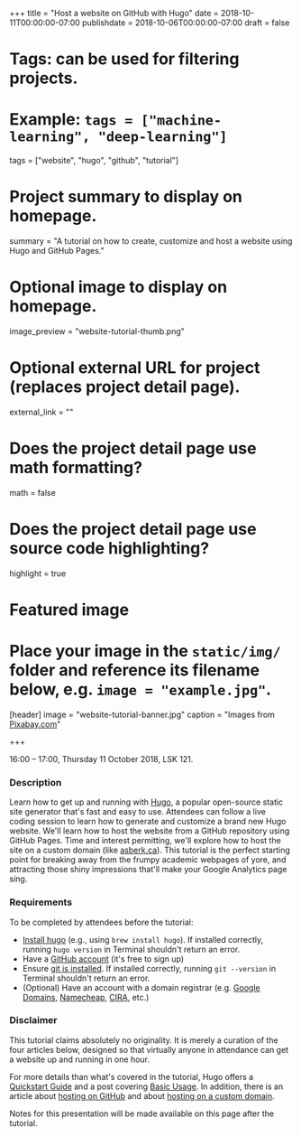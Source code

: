 +++
title = "Host a website on GitHub with Hugo"
date = 2018-10-11T00:00:00-07:00
publishdate = 2018-10-06T00:00:00-07:00
draft = false

# Tags: can be used for filtering projects.
# Example: `tags = ["machine-learning", "deep-learning"]`
tags = ["website", "hugo", "github", "tutorial"]

# Project summary to display on homepage.
summary = "A tutorial on how to create, customize and host a website using Hugo and GitHub Pages."

# Optional image to display on homepage.
image_preview = "website-tutorial-thumb.png"

# Optional external URL for project (replaces project detail page).
external_link = ""

# Does the project detail page use math formatting?
math = false

# Does the project detail page use source code highlighting?
highlight = true

# Featured image
# Place your image in the `static/img/` folder and reference its filename below, e.g. `image = "example.jpg"`.
[header]
image = "website-tutorial-banner.jpg"
caption = "Images from [Pixabay.com](https://pixabay.com/)"

+++

16:00 &ndash; 17:00, Thursday 11 October 2018, LSK 121.

### Description

Learn how to get up and running with [Hugo](https://gohugo.io/), a popular
open-source static site generator that's fast and easy to use. Attendees can
follow a live coding session to learn how to generate and customize a brand new
Hugo website. We'll learn how to host the website from a GitHub repository using
GitHub Pages. Time and interest permitting, we'll explore how to host the site
on a custom domain (like [asberk.ca](http://asberk.ca)). This tutorial is the
perfect starting point for breaking away from the frumpy academic webpages of
yore, and attracting those shiny impressions that'll make your Google Analytics
page sing.

### Requirements

To be completed by attendees before the tutorial:

* [Install hugo](https://gohugo.io/getting-started/installing/) (e.g., using
  `brew install hugo`). If installed correctly, running `hugo version` in
  Terminal shouldn't return an error.
* Have a [GitHub account](https://github.com/) (it's free to sign up)
* Ensure [git is installed](https://git-scm.com/downloads). If installed
  correctly, running `git --version` in Terminal shouldn't return an error.
* (Optional) Have an account with a domain registrar (e.g. [Google
  Domains](https://domains.google/), [Namecheap](https://www.namecheap.com/),
  [CIRA](https://cira.ca/), etc.)



### Disclaimer

This tutorial claims absolutely no originality. It is merely a curation of the
four articles below, designed so that virtually anyone in attendance can get a
website up and running in one hour.

For more details than what's covered in the tutorial, Hugo offers a [Quickstart
Guide](https://gohugo.io/getting-started/quick-start/) and a post covering
[Basic Usage](https://gohugo.io/getting-started/usage/). In addition, there is
an article about [hosting on
GitHub](https://gohugo.io/hosting-and-deployment/hosting-on-github/) and about
[hosting on a custom
domain](https://gohugo.io/hosting-and-deployment/hosting-on-github/#use-a-custom-domain).

Notes for this presentation will be made available on this page after the
tutorial.



